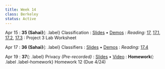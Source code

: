 ```yaml
---
title: Week 14
class: Berkeley
status: Active
---
```


Apr 15
: **35 (Sahai)**{: .label} Classification
   : [Slides](https://docs.google.com/presentation/d/1zD1EbSNE7ewghFJ2JWS3HTUX2d9_lECj6kOmDf7HSUo/edit?usp=sharing) &#8226; [Demos](https://data8.datahub.berkeley.edu/hub/user-redirect/git-pull?repo=https%3A%2F%2Fgithub.com%2Fdata-8%2Fmaterials-sp24&urlpath=tree%2Fmaterials-sp24%2Flec%2Flec35%2Flec35.ipynb)
: *Reading:* [17](https://inferentialthinking.com/chapters/17/Classification.html), [17.1](https://inferentialthinking.com/chapters/17/1/Nearest_Neighbors.html), [17.2](https://inferentialthinking.com/chapters/17/2/Training_and_Testing.html), [17.3](https://inferentialthinking.com/chapters/17/3/Rows_of_Tables.html)
: Project 3 Lab Worksheet

Apr 17
: **36 (Sahai)**{: .label} Classifiers
   : [Slides](https://docs.google.com/presentation/d/1DOUCYiwxoyF6Z6gaZj_1VL8CMN-QQHAlSkRgsUssvsM/edit?usp=sharing) &#8226; [Demos](https://data8.datahub.berkeley.edu/hub/user-redirect/git-pull?repo=https%3A%2F%2Fgithub.com%2Fdata-8%2Fmaterials-sp24&urlpath=tree%2Fmaterials-sp24%2Flec%2Flec36%2Flec36.ipynb)
: *Reading:* [17.4](https://inferentialthinking.com/chapters/17/4/Implementing_the_Classifier.html)


Apr 19
: **37**{: .label} Privacy _(Pre-recorded)_
   : [Slides](https://drive.google.com/file/d/1u82AhbGD3B1tjVFgOe_D3qSpD2ZJBFJf/view?usp=sharing) &#8226; [Video](https://youtu.be/tmk-bnQrtik?si=cS3ziupR1Xi8IEBb)
: **Homework**{: .label .label-homework} Homework 12 (Due 4/24)
